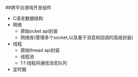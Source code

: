 ##跨平台游戏开发组件


* C语言数据结构
* 网络
    * 原始ocket api封装
    * 网络库(管理多个socket,以及基于消息和回调的高级封装)
* 线程
    * 原始thread api封装
    * 线程池
    * 1:1 线程间通信消息队列
* 定时器